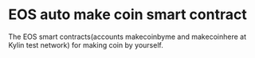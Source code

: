 # EOS auto make coin smart contract
The EOS smart contracts(accounts makecoinbyme and makecoinhere at Kylin test network) for making coin by yourself.


